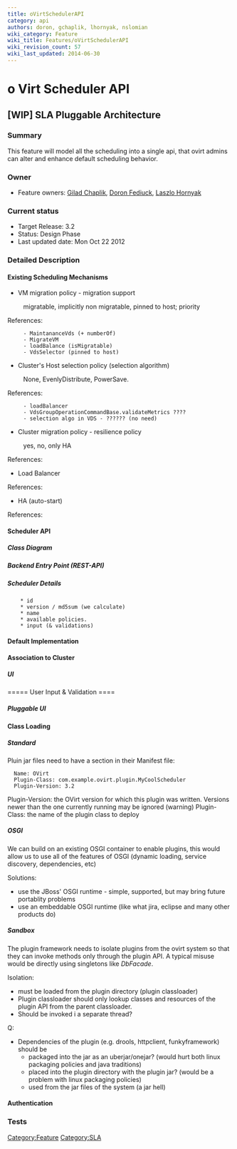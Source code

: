 ```yaml
---
title: oVirtSchedulerAPI
category: api
authors: doron, gchaplik, lhornyak, nslomian
wiki_category: Feature
wiki_title: Features/oVirtSchedulerAPI
wiki_revision_count: 57
wiki_last_updated: 2014-06-30
---
```


# o Virt Scheduler API

## [WIP] SLA Pluggable Architecture

### Summary

This feature will model all the scheduling into a single api, that ovirt admins can alter and enhance default scheduling behavior.

### Owner

*   Feature owners: [ Gilad Chaplik](User:gchaplik), [ Doron Fediuck](User:dfediuck), [ Laszlo Hornyak](User:lhornyak)

### Current status

*   Target Release: 3.2
*   Status: Design Phase
*   Last updated date: Mon Oct 22 2012

### Detailed Description

#### Existing Scheduling Mechanisms

*   VM migration policy - migration support

         migratable, implicitly non migratable, pinned to host; priority

References:

         - MaintananceVds (+ numberOf)
         - MigrateVM
         - loadBalance (isMigratable)
         - VdsSelector (pinned to host)

*   Cluster's Host selection policy (selection algorithm)

         None, EvenlyDistribute, PowerSave.

References:

         - loadBalancer
         - VdsGroupOperationCommandBase.validateMetrics ????
         - selection algo in VDS - ?????? (no need)

*   Cluster migration policy - resilience policy

         yes, no, only HA

References:

*   Load Balancer

References:

*   HA (auto-start)

References:

#### Scheduler API

##### Class Diagram

##### Backend Entry Point (REST-API)

##### Scheduler Details

        * id
        * version / md5sum (we calculate)
        * name
        * available policies.
        * input (& validations)

#### Default Implementation

#### Association to Cluster

##### UI

===== User Input & Validation ====

##### Pluggable UI

#### Class Loading

##### Standard

Pluin jar files need to have a section in their Manifest file:

      Name: OVirt
      Plugin-Class: com.example.ovirt.plugin.MyCoolScheduler
      Plugin-Version: 3.2

Plugin-Version: the OVirt version for which this plugin was written. Versions newer than the one currently running may be ignored (warning) Plugin-Class: the name of the plugin class to deploy

##### OSGI

We can build on an existing OSGI container to enable plugins, this would allow us to use all of the features of OSGI (dynamic loading, service discovery, dependencies, etc)

Solutions:

*   use the JBoss' OSGI runtime - simple, supported, but may bring future portablity problems
*   use an embeddable OSGI runtime (like what jira, eclipse and many other products do)

##### Sandbox

The plugin framework needs to isolate plugins from the ovirt system so that they can invoke methods only through the plugin API. A typical misuse would be directly using singletons like *DbFacade*.

Isolation:

*   must be loaded from the plugin directory (plugin classloader)
*   Plugin classloader should only lookup classes and resources of the plugin API from the parent classloader.
*   Should be invoked i a separate thread?

Q:

*   Dependencies of the plugin (e.g. drools, httpclient, funkyframework) should be
    -   packaged into the jar as an uberjar/onejar? (would hurt both linux packaging policies and java traditions)
    -   placed into the plugin directory with the plugin jar? (would be a problem with linux packaging policies)
    -   used from the jar files of the system (a jar hell)

#### Authentication

### Tests

<Category:Feature> <Category:SLA>

